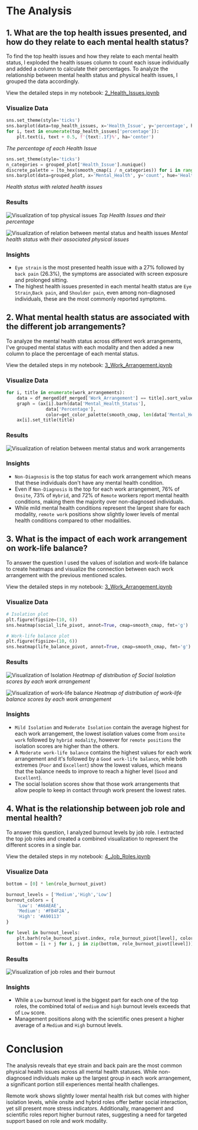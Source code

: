 # The Analysis
## 1. What are the top health issues presented, and how do they relate to each mental health status?

To find the top health issues and how they relate to each mental health status, I exploded the health issues column to count each issue individually and added a column to calculate their percentages. To analyze the relationship between mental health status and physical health issues, I grouped the data accordingly.

View the detailed steps in my notebook: [2_Health_Issues.ipynb](2_Health_Issues.ipynb)

### Visualize Data

```python
sns.set_theme(style='ticks')
sns.barplot(data=top_health_issues, x='Health_Issue', y='percentage', hue='percentage', palette=smooth_cmap)
for i, text in enumerate(top_health_issues['percentage']):
    plt.text(i, text + 0.5, f'{text:.1f}%', ha='center')
```
*The percentage of each Health Issue*


```python
sns.set_theme(style='ticks')
n_categories = grouped_plot['Health_Issue'].nunique()
discrete_palette = [to_hex(smooth_cmap(i / n_categories)) for i in range(n_categories)]
sns.barplot(data=grouped_plot, x='Mental_Health', y='count', hue='Health_Issue', palette=discrete_palette[::-1])
``` 
*Health status with related health issues*

### Results
![Visualization of top physical issues](images/top_physical_issues.png)
*Top Health Issues and their percentage*

![Visualization of relation between mental status and health issues](images/health_issue_mentalstatus.png)
*Mental health status with their associated physical issues*

### Insights
* `Eye strain` is the most presented health issue with a 27% followed by `back pain` (26.3%), the symptoms are associated with screen exposure and prolonged sitting.
* The highest health issues presented in each mental health status are `Eye Strain`,`Back pain`, and `Shoulder pain`, even among non-diagnosed individuals, these are the most commonly reported symptoms.


## 2. What mental health status are associated with the different job arrangements?
To analyze the mental health status across different work arrangements, I've grouped mental status with each modality and then added a new column to place the percentage of each mental status.

View the detailed steps in my notebook: [3_Work_Arrangement.ipynb](3_Work_Arrangement.ipynb)


### Visualize Data

```python
for i, title in enumerate(work_arrangements):
    data = df_merged[df_merged['Work_Arrangement'] == title].sort_values(by='Percentage', ascending=False)
    graph = (ax[i].barh(data['Mental_Health_Status'],
               data['Percentage'],
               color=get_color_palette(smooth_cmap, len(data['Mental_Health_Status']))[::-1]))
    ax[i].set_title(title)

```

### Results
![Visualization of relation between mental status and work arrangements](images/mentalstatus_work.png)

### Insights
* `Non-Diagnosis` is the top status for each work arrangement which means that these individuals don't have any mental health condition.
* Even if `Non-Diagnosis` is the top for each work arrangement, 76% of `Onsite`, 73% of `Hybrid`, and 72% of `Remote` workers report mental health conditions, making them the majority over non-diagnosed individuals.
* While mild mental health conditions represent the largest share for each modality, `remote work` positions show slightly lower levels of mental health conditions compared to other modalities.

## 3. What is the impact of each work arrangement on work-life balance?
To answer the question I used the values of isolation and work-life balance to create heatmaps and visualize the connection between each work arrangement with the previous mentioned scales.

View the detailed steps in my notebook: [3_Work_Arrangement.ipynb](3_Work_Arrangement.ipynb)

### Visualize Data

```python
# Isolation plot
plt.figure(figsize=(10, 6))
sns.heatmap(social_life_pivot, annot=True, cmap=smooth_cmap, fmt='g')

# Work-life balance plot
plt.figure(figsize=(10, 6))
sns.heatmap(life_balance_pivot, annot=True, cmap=smooth_cmap, fmt='g')

```

### Results
![Visualization of Isolation](images/isolation.png)
*Heatmap of distribution of Social Isolation scores by each work arrangement*

![Visualization of work-life balance](images/worklife_balance.png)
*Heatmap of distribution of work-life balance scores by each work arrangement*
### Insights
* `Mild Isolation` and `Moderate Isolation` contain the average highest for each work arrangement, the lowest isolation values come from `onsite work` followed by `hybrid modality`, however for `remote positions` the isolation scores are higher than the others.
* A `Moderate work-life balance` contains the highest values for each work arrangement and it's followed by a `Good work-life balance`, while both extremes (`Poor` and `Excellent`) show the lowest values, which means that the balance needs to improve to reach a higher level (`Good` and `Excellent`).
* The social Isolation scores show that those work arrangements that allow people to keep in contact through work present the lowest rates.

## 4. What is the relationship between job role and mental health?
To answer this question, I analyzed burnout levels by job role. I extracted the top job roles and created a combined visualization to represent the different scores in a single bar.

View the detailed steps in my notebook: [4_Job_Roles.ipynb](4_Job_Roles.ipynb)

### Visualize Data

```python
bottom = [0] * len(role_burnout_pivot)

burnout_levels = ['Medium','High','Low']
burnout_colors = {
    'Low': '#A6AEAE',
    'Medium': '#FB4F2A',
    'High': '#A90113'
}

for level in burnout_levels:
    plt.barh(role_burnout_pivot.index, role_burnout_pivot[level], color=burnout_colors[level], label=level)
    bottom = [i + j for i, j in zip(bottom, role_burnout_pivot[level])]
```

### Results
![Visualization of job roles and their burnout](images/burnout.png)

### Insights
* While a `Low` burnout level is the biggest part for each one of the top roles, the combined total of `medium` and `high` burnout levels exceeds that of `Low` score.
* Management positions along with the scientific ones present a higher average of a `Medium` and `High` burnout levels.

# Conclusion
The analysis reveals that eye strain and back pain are the most common physical health issues across all mental health statuses. While non-diagnosed individuals make up the largest group in each work arrangement, a significant portion still experiences mental health challenges.

Remote work shows slightly lower mental health risk but comes with higher isolation levels, while onsite and hybrid roles offer better social interaction, yet sill present more stress indicators. Additionally, management and scientific roles report higher burnout rates, suggesting a need for targeted support based on role and work modality.
